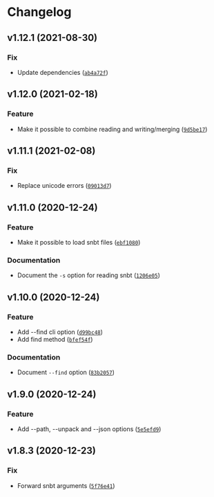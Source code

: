 # Changelog

<!--next-version-placeholder-->

## v1.12.1 (2021-08-30)
### Fix
* Update dependencies ([`ab4a72f`](https://github.com/vberlier/nbtlib/commit/ab4a72f2030a0d29b634535ae8628c538058de6b))

## v1.12.0 (2021-02-18)
### Feature
* Make it possible to combine reading and writing/merging ([`9d5be17`](https://github.com/vberlier/nbtlib/commit/9d5be173a0b594a4077eddfe53709b78c6a67637))

## v1.11.1 (2021-02-08)
### Fix
* Replace unicode errors ([`09013d7`](https://github.com/vberlier/nbtlib/commit/09013d7b7baff68fb4f2b91bef82bceeb71e06d1))

## v1.11.0 (2020-12-24)
### Feature
* Make it possible to load snbt files ([`ebf1080`](https://github.com/vberlier/nbtlib/commit/ebf10809eebaf19185868868b98c463c3845540d))

### Documentation
* Document the `-s` option for reading snbt ([`1206e05`](https://github.com/vberlier/nbtlib/commit/1206e05229cb48b46ed7427432f5e55155b0b0fd))

## v1.10.0 (2020-12-24)
### Feature
* Add --find cli option ([`d99bc48`](https://github.com/vberlier/nbtlib/commit/d99bc48354899f0e1edfdc600859dc6e4eb79351))
* Add find method ([`bfef54f`](https://github.com/vberlier/nbtlib/commit/bfef54fdbad7517bb2c3ed2f186c1e1af8cf1f0a))

### Documentation
* Document `--find` option ([`83b2057`](https://github.com/vberlier/nbtlib/commit/83b20576430285278beb0307ef3685a9c99af544))

## v1.9.0 (2020-12-24)
### Feature
* Add --path, --unpack and --json options ([`5e5efd9`](https://github.com/vberlier/nbtlib/commit/5e5efd92f7b0d0a66c600d013812c773301525c1))

## v1.8.3 (2020-12-23)
### Fix
* Forward snbt arguments ([`5f76e41`](https://github.com/vberlier/nbtlib/commit/5f76e41a7ad3407a11a206c74d293efc734720d6))
